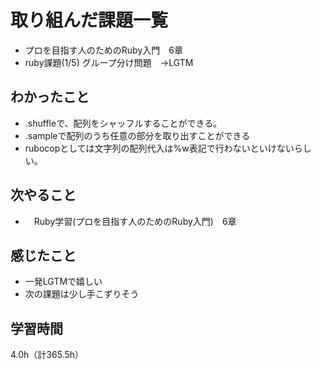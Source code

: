 # 取り組んだ課題一覧
- プロを目指す人のためのRuby入門　6章
- ruby課題(1/5) グループ分け問題　→LGTM

## わかったこと
- .shuffleで、配列をシャッフルすることができる。
- .sampleで配列のうち任意の部分を取り出すことができる
- rubocopとしては文字列の配列代入は%w表記で行わないといけないらしい。
  
## 次やること
- 　Ruby学習(プロを目指す人のためのRuby入門)　6章

## 感じたこと
- 一発LGTMで嬉しい
- 次の課題は少し手こずりそう
  
## 学習時間　
4.0h（計365.5h）

